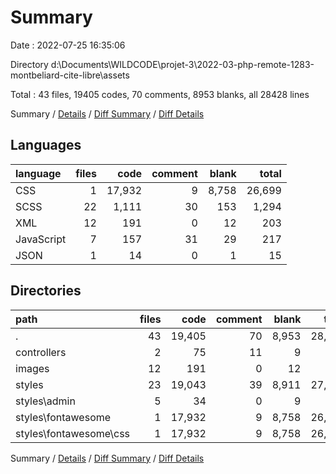 # Summary

Date : 2022-07-25 16:35:06

Directory d:\\Documents\\WILDCODE\\projet-3\\2022-03-php-remote-1283-montbeliard-cite-libre\\assets

Total : 43 files,  19405 codes, 70 comments, 8953 blanks, all 28428 lines

Summary / [Details](details.md) / [Diff Summary](diff.md) / [Diff Details](diff-details.md)

## Languages
| language | files | code | comment | blank | total |
| :--- | ---: | ---: | ---: | ---: | ---: |
| CSS | 1 | 17,932 | 9 | 8,758 | 26,699 |
| SCSS | 22 | 1,111 | 30 | 153 | 1,294 |
| XML | 12 | 191 | 0 | 12 | 203 |
| JavaScript | 7 | 157 | 31 | 29 | 217 |
| JSON | 1 | 14 | 0 | 1 | 15 |

## Directories
| path | files | code | comment | blank | total |
| :--- | ---: | ---: | ---: | ---: | ---: |
| . | 43 | 19,405 | 70 | 8,953 | 28,428 |
| controllers | 2 | 75 | 11 | 9 | 95 |
| images | 12 | 191 | 0 | 12 | 203 |
| styles | 23 | 19,043 | 39 | 8,911 | 27,993 |
| styles\\admin | 5 | 34 | 0 | 9 | 43 |
| styles\\fontawesome | 1 | 17,932 | 9 | 8,758 | 26,699 |
| styles\\fontawesome\\css | 1 | 17,932 | 9 | 8,758 | 26,699 |

Summary / [Details](details.md) / [Diff Summary](diff.md) / [Diff Details](diff-details.md)